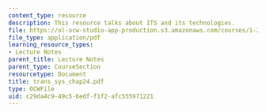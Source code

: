 ```yaml
---
content_type: resource
description: This resource talks about ITS and its technologies.
file: https://ol-ocw-studio-app-production.s3.amazonaws.com/courses/1-221j-transportation-systems-fall-2004/c29da4c949c56edff1f2afc555971221_trans_sys_chap24.pdf
file_type: application/pdf
learning_resource_types:
- Lecture Notes
parent_title: Lecture Notes
parent_type: CourseSection
resourcetype: Document
title: trans_sys_chap24.pdf
type: OCWFile
uid: c29da4c9-49c5-6edf-f1f2-afc555971221
---
```

